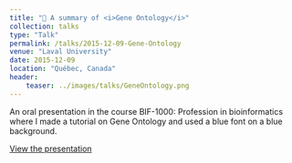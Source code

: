 ```yaml
---
title: "🧬 A summary of <i>Gene Ontology</i>"
collection: talks
type: "Talk"
permalink: /talks/2015-12-09-Gene-Ontology
venue: "Laval University"
date: 2015-12-09
location: "Québec, Canada"
header:
    teaser: ../images/talks/GeneOntology.png
---
```

An oral presentation in the course BIF-1000: Profession in bioinformatics where I made a tutorial on Gene Ontology and used a blue font on a blue background.

[View the presentation](https://drive.google.com/file/d/1PX72eeQ_0ShLM3h7ab6hln-9P6pXTp53/view?usp=sharing)